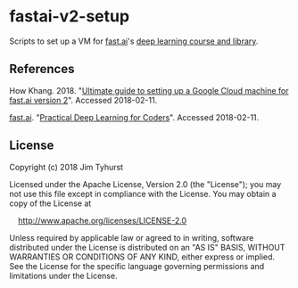# fastai-v2-setup
Scripts to set up a VM for [fast.ai](http://www.fast.ai/)'s [deep learning course and library](https://github.com/fastai/fastai).

## References
How Khang. 2018. "[Ultimate guide to setting up a Google Cloud machine for fast.ai version 2](https://medium.com/@howkhang/ultimate-guide-to-setting-up-a-google-cloud-machine-for-fast-ai-version-2-f374208be43)". Accessed 2018-02-11.

[fast.ai](http://www.fast.ai/). "[Practical Deep Learning for Coders](http://course.fast.ai/)". Accessed 2018-02-11.

## License

Copyright (c) 2018 Jim Tyhurst

Licensed under the Apache License, Version 2.0 (the "License"); you may not use this file except in compliance with the License. You may obtain a copy of the License at

&nbsp;&nbsp;&nbsp;&nbsp;http://www.apache.org/licenses/LICENSE-2.0

Unless required by applicable law or agreed to in writing, software distributed under the License is distributed on an "AS IS" BASIS, WITHOUT WARRANTIES OR CONDITIONS OF ANY KIND, either express or implied. See the License for the specific language governing permissions and limitations under the License.
